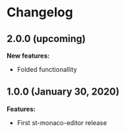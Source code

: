 # Changelog

## 2.0.0 (upcoming)

**New features:**

* Folded functionallity

## 1.0.0 (January 30, 2020)

**Features:**
* First st-monaco-editor release

